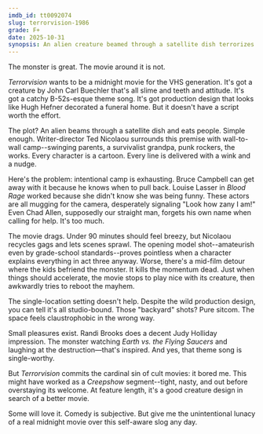 ```yaml
---
imdb_id: tt0092074
slug: terrorvision-1986
grade: F+
date: 2025-10-31
synopsis: An alien creature beamed through a satellite dish terrorizes a California family.
---
```


The monster is great. The movie around it is not.

_Terrorvision_ wants to be a midnight movie for the VHS generation. It's got a creature by John Carl Buechler that's all slime and teeth and attitude. It's got a catchy B-52s-esque theme song. It's got production design that looks like Hugh Hefner decorated a funeral home. But it doesn't have a script worth the effort.

The plot? An alien beams through a satellite dish and eats people. Simple enough. Writer-director Ted Nicolaou surrounds this premise with wall-to-wall camp--swinging parents, a survivalist grandpa, punk rockers, the works. Every character is a cartoon. Every line is delivered with a wink and a nudge.

Here's the problem: intentional camp is exhausting. Bruce Campbell can get away with it because he knows when to pull back. Louise Lasser in <span data-imdb-id="tt0085253">_Blood Rage_</span> worked because she didn't know she was being funny. These actors are all mugging for the camera, desperately signaling "Look how zany I am!" Even Chad Allen, supposedly our straight man, forgets his own name when calling for help. It's too much.

The movie drags. Under 90 minutes should feel breezy, but Nicolaou recycles gags and lets scenes sprawl. The opening model shot--amateurish even by grade-school standards--proves pointless when a character explains everything in act three anyway. Worse, there's a mid-film detour where the kids befriend the monster. It kills the momentum dead. Just when things should accelerate, the movie stops to play nice with its creature, then awkwardly tries to reboot the mayhem.

The single-location setting doesn't help. Despite the wild production design, you can tell it's all studio-bound. Those "backyard" shots? Pure sitcom. The space feels claustrophobic in the wrong way.

Small pleasures exist. Randi Brooks does a decent Judy Holliday impression. The monster watching <span data-imdb-id="tt0049169">_Earth vs. the Flying Saucers_</span> and laughing at the destruction—that's inspired. And yes, that theme song is single-worthy.

But _Terrorvision_ commits the cardinal sin of cult movies: it bored me. This might have worked as a <span data-imdb-id="tt0083767">_Creepshow_</span> segment--tight, nasty, and out before overstaying its welcome. At feature length, it's a good creature design in search of a better movie.

Some will love it. Comedy is subjective. But give me the unintentional lunacy of a real midnight movie over this self-aware slog any day.